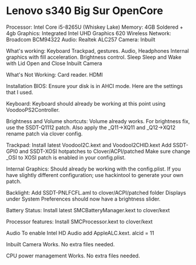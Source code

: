 # Lenovo s340 Big Sur OpenCore 

Processor: Intel Core  i5-8265U (Whiskey Lake)
Memory: 4GB Soldered + 4gb
Graphics: Integrated Intel UHD Graphics 620
Wireless Network: Broadcom BCM94322
Audio: Realtek ALC257 
Camera: Inbuilt

What's working:
Keyboard
Trackpad, gestures.
Audio, Headphones
Internal graphics with fill acceleration.
Brightness control.
Sleep
Sleep and Wake with Lid Open and Close
Inbuilt Camera

What's Not Working:
Card reader.
HDMI


Installation
BIOS:
Ensure your disk is in AHCI mode. Here are the settings that I used.


Keyboard:
Keyboard should already be working at this point using VoodooPS2Controller.

Brightness and Volume shortcuts:
Volume already works. For brightness fix, use the SSDT-Q1112 patch.
Also apply the _Q11->XQ11 and _Q12->XQ12 rename patch via clover config.

Trackpad:
Install latest VoodooI2C.kext and VoodooI2CHID.kext
Add SSDT-GPI0 and SSDT-XOSI hotpatches to Clover/ACPI/patched
Make sure change _OSI to XOSI patch is enabled in your config.plist.

Internal Graphics:
Should already be working with the config.plist. If you have slightly different configuration; use hackintool to generate your own patch.

Backlight:
Add SSDT-PNLFCFL.aml to clover/ACPI/patched folder
Displays under System Preferences should now have a brightness slider.


Battery Status:
Install latest SMCBatteryManager.kext to clover/kext

Processor features:
Install SMCProcessor.kext to clover/kext

Audio
To enable Intel HD Audio add AppleALC.kext.
alcid = 11

Inbuilt Camera
Works. No extra files needed.

CPU power management
Works. No extra files needed.
